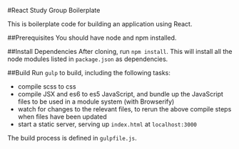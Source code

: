 #React Study Group Boilerplate

This is boilerplate code for building an application using React. 

##Prerequisites
You should have node and npm installed.

##Install Dependencies
After cloning, run `npm install`.
This will install all the node modules listed in `package.json` as dependencies.

##Build
Run `gulp` to build, including the following tasks:
- compile scss to css
- compile JSX and es6 to es5 JavaScript, and bundle up the JavaScript files to be used in a module system (with Browserify)
- watch for changes to the relevant files, to rerun the above compile steps when files have been updated
- start a static server, serving up `index.html` at `localhost:3000`

The build process is defined in `gulpfile.js`.
